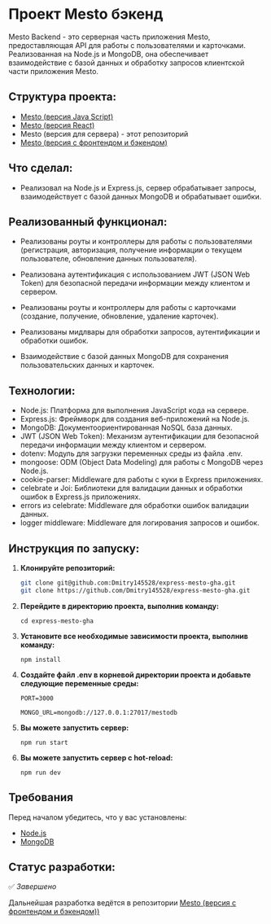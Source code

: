 # Проект Mesto бэкенд

Mesto Backend - это серверная часть приложения Mesto, предоставляющая API для работы с пользователями и карточками. Реализованная на Node.js и MongoDB, она обеспечивает взаимодействие с базой данных и обработку запросов клиентской части приложения Mesto.

## Структура проекта:

* [Mesto (версия Java Script)](https://github.com/Dmitry145528/mesto)
* [Mesto (версия React)](https://github.com/Dmitry145528/react-mesto-auth?tab=readme-ov-file)
* Mesto (версия для сервера) - этот репозиторий
* [Mesto (версия с фронтендом и бэкендом)](https://github.com/Dmitry145528/react-mesto-api-full-gha)

## Что сделал:

* Реализовал на Node.js и Express.js, сервер обрабатывает запросы, взаимодействует с базой данных MongoDB и обрабатывает ошибки.

## Реализованный функционал:

* Реализованы роуты и контроллеры для работы с пользователями (регистрация, авторизация, получение информации о текущем пользователе, обновление данных пользователя).

* Реализована аутентификация с использованием JWT (JSON Web Token) для безопасной передачи информации между клиентом и сервером.

* Реализованы роуты и контроллеры для работы с карточками (создание, получение, обновление, удаление карточек).

* Реализованы мидлвары для обработки запросов, аутентификации и обработки ошибок.

* Взаимодействие с базой данных MongoDB для сохранения пользовательских данных и карточек.

## Технологии:

* Node.js: Платформа для выполнения JavaScript кода на сервере.
* Express.js: Фреймворк для создания веб-приложений на Node.js.
* MongoDB: Документоориентированная NoSQL база данных.
* JWT (JSON Web Token): Механизм аутентификации для безопасной передачи информации между клиентом и сервером.
* dotenv: Модуль для загрузки переменных среды из файла .env.
* mongoose: ODM (Object Data Modeling) для работы с MongoDB через Node.js.
* cookie-parser: Middleware для работы с куки в Express приложениях.
* celebrate и Joi: Библиотеки для валидации данных и обработки ошибок в Express.js приложениях.
* errors из celebrate: Middleware для обработки ошибок валидации данных.
* logger middleware: Middleware для логирования запросов и ошибок.

## Инструкция по запуску:

1. **Клонируйте репозиторий:**

   ```bash
   git clone git@github.com:Dmitry145528/express-mesto-gha.git
   git clone https://github.com/Dmitry145528/express-mesto-gha.git

2. **Перейдите в директорию проекта, выполнив команду:**

    `cd express-mesto-gha`

3. **Установите все необходимые зависимости проекта, выполнив команду:**

   `npm install`

4. **Создайте файл .env в корневой директории проекта и добавьте следующие переменные среды:**

    `PORT=3000`
    
    `MONGO_URL=mongodb://127.0.0.1:27017/mestodb`

5.  **Вы можете запустить сервер:**

    `npm run start`

5.  **Вы можете запустить сервер с hot-reload:**

    `npm run dev`

## Требования

Перед началом убедитесь, что у вас установлены:

- [Node.js](https://nodejs.org/)
- [MongoDB](https://www.mongodb.com/)

## Статус разработки:

✅ _Завершено_

Дальнейшая разработка ведётся в репозитории [Mesto (версия с фронтендом и бэкендом))](https://github.com/Dmitry145528/react-mesto-api-full-gha)
